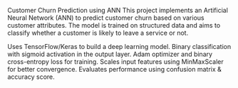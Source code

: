 Customer Churn Prediction using ANN
This project implements an Artificial Neural Network (ANN) to predict customer churn based on various customer attributes. The model is trained on structured data and aims to classify whether a customer is likely to leave a service or not.

Uses TensorFlow/Keras to build a deep learning model.
Binary classification with sigmoid activation in the output layer.
Adam optimizer and binary cross-entropy loss for training.
Scales input features using MinMaxScaler for better convergence.
Evaluates performance using confusion matrix & accuracy score.
